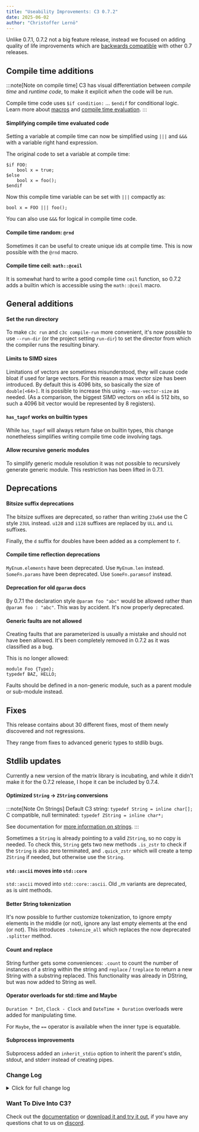 ```yaml
---
title: "Useability Improvements: C3 0.7.2"
date: 2025-06-02
author: "Christoffer Lernö"
---
```


Unlike 0.7.1, 0.7.2 not a big feature release, instead we focused on adding quality of life improvements which are [backwards compatible](/getting-started/roadmap/#c3-is-feature-stable) with other 0.7 releases. 


## Compile time additions

:::note[Note on compile time]
C3 has visual differentiation between *compile time* and *runtime code*, to make it explicit *when* the code will be run. 

Compile time code uses `$if condition:` ... `$endif` for conditional logic.
Learn more about [macros](/generic-programming/macros/) and [compile time evaluation](/generic-programming/compiletime/).
:::


#### Simplifying compile time evaluated code

Setting a variable at compile time can now be simplified using `|||` and `&&&` with a variable right hand expression.

The original code to set a variable at compile time:

```c3
$if FOO:
    bool x = true;
$else
    bool x = foo();
$endif
```
    
Now this compile time variable can be set with `|||` compactly as:

```c3
bool x = FOO ||| foo();
```
    
You can also use `&&&` for logical in compile time code.

#### Compile time random: `@rnd`

Sometimes it can be useful to create unique ids at compile time. This is now possible with the `@rnd` macro.

#### Compile time ceil: `math::@ceil`

It is somewhat hard to write a good compile time `ceil` function, so 0.7.2 adds a builtin which is accessible using the `math::@ceil` macro.

## General additions

#### Set the run directory

To make `c3c run` and `c3c compile-run` more convenient, it's now possible to use `--run-dir` (or the project setting `run-dir`) to set the director from which the compiler runs the resulting binary.

#### Limits to SIMD sizes

Limitations of vectors are sometimes misunderstood, they will cause code bloat if used for large vectors. For this reason a max vector size has been introduced. By default this is 4096 bits, so basically the size of `double[<64>]`. It is possible to increase this using `--max-vector-size` as needed. (As a comparison, the biggest SIMD vectors on x64 is 512 bits, so such a 4096 bit vector would be represented by 8 registers).

#### `has_tagof` works on builtin types

While `has_tagof` will always return false on builtin types, this change nonetheless simplifies writing compile time code involving tags.

#### Allow recursive generic modules

To simplify generic module resolution it was not possible to recursively generate generic module. This restriction has been lifted in 0.7.1.


## Deprecations

#### Bitsize suffix deprecations

The bitsize suffixes are deprecated, so rather than writing `23u64` use the C style `23UL` instead. `u128` and `i128` suffixes are replaced by `ULL` and `LL` suffixes.

Finally, the `d` suffix for doubles have been added as a complement to `f`.

#### Compile time reflection deprecations

`MyEnum.elements` have been deprecated. Use `MyEnum.len` instead.
`SomeFn.params` have been deprecated. Use `SomeFn.paramsof` instead.

#### Deprecation for old `@param` docs

By 0.7.1 the declaration style `@param foo "abc"` would be allowed rather than `@param foo : "abc"`. This was by accident. It's now properly deprecated.

#### Generic faults are not allowed

Creating faults that are parameterized is usually a mistake and should not have been allowed. It's been completely removed in 0.7.2 as it was classified as a bug.

This is no longer allowed:

```c3
module Foo {Type};
typedef BAZ, HELLO;
```

Faults should be defined in a non-generic module, such as a parent module or sub-module instead.

## Fixes

This release contains about 30 different fixes, most of them newly discovered and not regressions.

They range from fixes to advanced generic types to stdlib bugs.

## Stdlib updates

Currently a new version of the matrix library is incubating, and while it didn't make it for the 0.7.2 release, I hope it can be included by 0.7.4.

#### Optimized `String` -> `ZString` conversions

:::note[Note On Strings]
Default C3 string: `typedef String = inline char[];`  
C compatible, null terminated: `typedef ZString = inline char*;`

See documentation for [more information on strings](/language-common/strings/).
:::

Sometimes a `String` is already pointing to a valid `ZString`, so no copy is needed. To check this, `String` gets two new methods `.is_zstr` to check if the `String` is also zero terminated, and `.quick_zstr` which will create a temp `ZString` if needed, but otherwise use the `String`.

#### `std::ascii` moves into `std::core`

`std::ascii` moved into `std::core::ascii`. Old _m variants are deprecated, as is uint methods.

#### Better String tokenization

It's now possible to further customize tokenization, to ignore empty elements in the middle (or not), ignore any last empty elements at the end (or not). This introduces `.tokenize_all` which replaces the now deprecated `.splitter` method.

#### Count and replace

String further gets some conveniences: `.count` to count the number of instances of a string within the string and `replace` / `treplace` to return a new String with a substring replaced. This functionality was already in DString, but was now added to String as well.

#### Operator overloads for std::time and Maybe

`Duration * Int`, `Clock - Clock` and `DateTime + Duration` overloads were added for manipulating time.

For `Maybe`, the `==` operator is available when the inner type is equatable.

#### Subprocess improvements

Subprocess added an `inherit_stdio` option to inherit the parent's stdin, stdout, and stderr instead of creating pipes.

### Change Log
<details>
	<summary class="
		text-black 
		dark:text-white
		font-medium
		text-lg
		"
	>
		Click for full change log
	</summary>
	
#### Changes / improvements
- Better default assert messages when no message is specified #2122
- Add `--run-dir`, to specify directory for running executable using `compile-run` and `run` #2121.
- Add `run-dir` to project.json.
- Add `quiet` to project.json.
- Deprecate uXX and iXX bit suffixes.
- Add experimental LL / ULL suffixes for int128 and uint128 literals.
- Allow the right hand side of `|||` and `&&&` be runtime values.
- Added `@rnd()` compile time random function (using the `$$rnd()` builtin). #2078
- Add `math::@ceil()` compile time ceil function. #2134
- Improve error message when using keywords as functions/macros/variables #2133.
- Deprecate `MyEnum.elements`.
- Deprecate `SomeFn.params`.
- Improve error message when encountering recursively defined structs. #2146
- Limit vector max size, default is 4096 bits, but may be increased using --max-vector-size.
- Allow the use of `has_tagof` on builtin types.
- `@jump` now included in `--list-attributes` #2155.
- Add `$$matrix_mul` and `$$matrix_transpose` builtins.
- Add `d` as floating point suffix for `double` types.
- Deprecate `f32`, `f64` and `f128` suffixes.
- Allow recursive generic modules.
- Add deprecation for `@param foo "abc"`.
- Add `--header-output` and `header-output` options for controlling header output folder.
- Generic faults is disallowed.

#### Fixes
- Assert triggered when casting from `int[2]` to `uint[2]` #2115
- Assert when a macro with compile time value is discarded, e.g. `foo();` where `foo()` returns an untyped list. #2117
- Fix stringify for compound initializers #2120.
- Fix No index OOB check for `[:^n]` #2123.
- Fix regression in Time diff due to operator overloading #2124.
- attrdef with any invalid name causes compiler assert #2128.
- Correctly error on `@attrdef Foo = ;`.
- Contract on trying to use Object without initializing it.
- Variable aliases of aliases would not resolve correctly. #2131
- Variable aliases could not be assigned to.
- Some folding was missing in binary op compile time resolution #2135.
- Defining an enum like `ABC = { 1 2 }` was accidentally allowed.
- Using a non-const as the end range for a bitstruct would trigger an assert.
- Incorrect parsing of ad hoc generic types, like `Foo{int}****` #2140.
- $define did not correctly handle generic types #2140.
- Incorrect parsing of call attributes #2144.
- Error when using named argument on trailing macro body expansion #2139.
- Designated const initializers with `{}` would overwrite the parent field.
- Empty default case in @jump switch does not fallthrough #2147.
- `&&&` was accidentally available as a valid prefix operator.
- Missing error on default values for body with default arguments #2148.
- `--path` does not interact correctly with relative path arguments #2149.
- Add missing `@noreturn` to `os::exit`.
- Implicit casting from struct to interface failure for inheriting interfaces #2151.
- Distinct types could not be used with tagof #2152.
- `$$sat_mul` was missing.
- `for` with incorrect `var` declaration caused crash #2154.
- Check pointer/slice/etc on `[out]` and `&` params. #2156.
- Compiler didn't check foreach over flexible array member, and folding a flexible array member was allowed #2164.
- Too strict project view #2163.
- Bug using `#foo` arguments with `$defined` #2173
- Incorrect ensure on String.split.
- Removed the naive check for compile time modification, which fixes #1997 but regresses in detection.

#### Stdlib changes
- Added `String.quick_ztr` and `String.is_zstr`
- std::ascii moved into std::core::ascii. Old _m variants are deprecated, as is uint methods.
- Add `String.tokenize_all` to replace the now deprecated `String.splitter`
- Add `String.count` to count the number of instances of a string.
- Add `String.replace` and `String.treplace` to replace substrings within a string.
- Add `Duration * Int` and `Clock - Clock` overload.
- Add `DateTime + Duration` overloads.
- Add `Maybe.equals` and respective `==` operator when the inner type is equatable.
- Add `inherit_stdio` option to `SubProcessOptions` to inherit parent's stdin, stdout, and stderr instead of creating pipes. #2012
- Remove superfluous `cleanup` parameter in `os::exit` and `os::fastexit`.
- Add `extern fn ioctl(CInt fd, ulong request, ...)` binding to libc;


</details>

### Want To Dive Into C3?
Check out the [documentation](/getting-started) 
or [download it and try it out](/getting-started/prebuilt-binaries), if you have any questions chat to us on [discord](https://discord.gg/qN76R87).